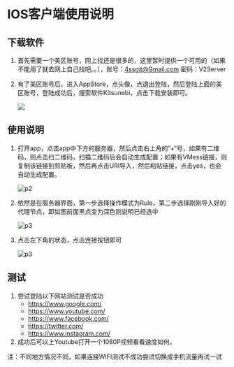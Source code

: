 # IOS客户端使用说明

## 下载软件

1. 首先需要一个美区账号，网上找还是很多的，这里暂时提供一个可用的（如果不能用了就去网上自己找吧。。），账号：4ssgit@Gmail.com 密码：V2Server

2. 有了美区账号后，进入AppStore，点头像，点退出登陆，然后登陆上面的美区账号，登陆成功后，搜索软件Kitsunebi，点击下载安装即可。

   ![](https://github.com/YeYoot/ssr_client_guide/blob/master/v2ray/pic/I01.png?raw=true)

## 使用说明

1. 打开app，点击app中下方的服务器，然后点击右上角的”+“号，如果有二维码，则点击扫二维码，扫描二维码后会自动生成配置；如果有VMess链接，则复制该链接到剪贴板，然后再点击URI导入，然后粘贴链接，点击yes，也会自动生成配置。

   ![p2](https://github.com/YeYoot/ssr_client_guide/blob/master/v2ray/pic/I02.png?raw=true)

2. 依然是在服务器界面，第一步选择操作模式为Rule，第二步选择刚刚导入好的代理节点，即如图前面黑点变为深色则说明已经选中

   ![p3](https://github.com/YeYoot/ssr_client_guide/blob/master/v2ray/pic/I03.png?raw=true)

3. 点击左下角的状态，点击连接按钮即可

   ![p3](https://github.com/YeYoot/ssr_client_guide/blob/master/v2ray/pic/I04.png?raw=true)

## 测试

1. 尝试登陆以下网站测试是否成功
   - <https://www.google.com/>
   - <https://www.youtube.com/>
   - <https://www.facebook.com/>
   - <https://twitter.com/>
   - <https://www.instagram.com/>
2. 成功后可以上Youtube打开一个1080P视频看看速度如何。

注：不同地方情况不同，如果连接WIFI测试不成功尝试切换成手机流量再试一试